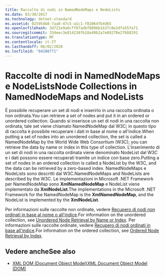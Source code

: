 ```yaml
---
title: Raccolte di nodi in NamedNodeMaps e NodeLists
ms.date: 03/30/2017
ms.technology: dotnet-standard
ms.assetid: 025954b8-7aa8-47c5-a1c1-f81064fb4d65
ms.openlocfilehash: 3d721e9a6cff87adbf8896b1b37c0e2dfa55fa71
ms.sourcegitcommit: 33deec3e814238fb18a49b2a7e89278e27888291
ms.translationtype: MT
ms.contentlocale: it-IT
ms.lasthandoff: 06/02/2020
ms.locfileid: "84288771"
---
```

# <a name="node-collections-in-namednodemaps-and-nodelists"></a><span data-ttu-id="b8aaa-102">Raccolte di nodi in NamedNodeMaps e NodeLists</span><span class="sxs-lookup"><span data-stu-id="b8aaa-102">Node Collections in NamedNodeMaps and NodeLists</span></span>
<span data-ttu-id="b8aaa-103">È possibile recuperare un set di nodi e inserirlo in una raccolta ordinata o non ordinata.</span><span class="sxs-lookup"><span data-stu-id="b8aaa-103">You can retrieve a set of nodes and put it in an ordered or unordered collection.</span></span> <span data-ttu-id="b8aaa-104">Quando si inserisce un set di nodi in una raccolta non ordinata, tale set viene chiamato NamedNodeMap dal W3C; in questo tipo di raccolta è possibile recuperare i dati in base al nome o all'indice.</span><span class="sxs-lookup"><span data-stu-id="b8aaa-104">When putting a set of nodes into an unordered collection, the set is called a NamedNodeMap by the World Wide Web Consortium (W3C); you can retrieve the data by name or index in this type of collection.</span></span> <span data-ttu-id="b8aaa-105">L'inserimento di un set di nodi in una raccolta ordinata viene denominato NodeList dal W3C e i dati possono essere recuperati tramite un indice con base zero.</span><span class="sxs-lookup"><span data-stu-id="b8aaa-105">Putting a set of nodes in an ordered collection is called a NodeList by the W3C, and the data can be retrieved by a zero-based index.</span></span> <span data-ttu-id="b8aaa-106">NamedNodeMaps e NodeLists sono descritti dal W3C.</span><span class="sxs-lookup"><span data-stu-id="b8aaa-106">NamedNodeMaps and NodeLists are described by the W3C.</span></span> <span data-ttu-id="b8aaa-107">Le implementazioni in Microsoft .NET Framework per NamedNodeMap sono **XmlNamedNodeMap** e NodeList viene implementato da **XmlNodeList**.</span><span class="sxs-lookup"><span data-stu-id="b8aaa-107">The implementations in the Microsoft .NET Framework for the NamedNodeMap is the **XmlNamedNodeMap**, and the NodeList is implemented by the **XmlNodeList**.</span></span>  
  
 <span data-ttu-id="b8aaa-108">Per informazioni sulle raccolte non ordinate, vedere [Recupero di nodi non ordinati in base al nome o all'indice](unordered-node-retrieval-by-name-or-index.md).</span><span class="sxs-lookup"><span data-stu-id="b8aaa-108">For information on the unordered collection, see [Unordered Node Retrieval by Name or Index](unordered-node-retrieval-by-name-or-index.md).</span></span> <span data-ttu-id="b8aaa-109">Per informazioni sulle raccolte ordinate, vedere [Recupero di nodi ordinati in base all'indice](ordered-node-retrieval-by-index.md).</span><span class="sxs-lookup"><span data-stu-id="b8aaa-109">For information on the ordered collection, see [Ordered Node Retrieval by Index](ordered-node-retrieval-by-index.md).</span></span>  
  
## <a name="see-also"></a><span data-ttu-id="b8aaa-110">Vedere anche</span><span class="sxs-lookup"><span data-stu-id="b8aaa-110">See also</span></span>

- [<span data-ttu-id="b8aaa-111">XML DOM (Document Object Model)</span><span class="sxs-lookup"><span data-stu-id="b8aaa-111">XML Document Object Model (DOM)</span></span>](xml-document-object-model-dom.md)
